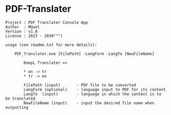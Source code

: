 # PDF-Translater

    Project : PDF Translater Console App
    Author  : MQuel
    Version : v1.0
    License : 2023 - 2030""")
 
    usage (see readme.txt for more details):

        PDF_Translater.exe [FilePath] -LangForm -LangTo [NewFileName]
        
            DeepL Translater =>
            
            * en -> tr
            * tr -> en

            FilePath (input)       - PDF file to be converted
            LangForm (optional)    - language input to PDF for its content
            LangTo  (input)        - language in which the content is to be translated
            NewFileName (input)    - input the desired file name when outputting
